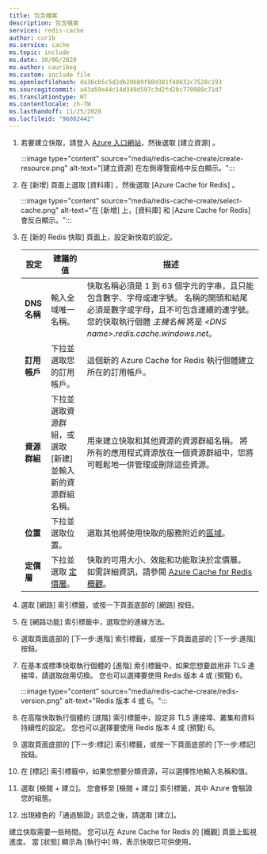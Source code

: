 ```yaml
---
title: 包含檔案
description: 包含檔案
services: redis-cache
author: curib
ms.service: cache
ms.topic: include
ms.date: 10/06/2020
ms.author: cauribeg
ms.custom: include file
ms.openlocfilehash: da36cb5c5d2db20b89f80d381f48632c7528c193
ms.sourcegitcommit: a43a59e44c14d349d597c3d2fd2bc779989c71d7
ms.translationtype: HT
ms.contentlocale: zh-TW
ms.lasthandoff: 11/25/2020
ms.locfileid: "96002442"
---
```

1. 若要建立快取，請登入 [Azure 入口網站](https://portal.azure.com)，然後選取 [建立資源]  。

    :::image type="content" source="media/redis-cache-create/create-resource.png" alt-text="[建立資源] 在左側導覽窗格中反白顯示。":::

   
1. 在 [新增]  頁面上選取 [資料庫]  ，然後選取 [Azure Cache for Redis]  。

    :::image type="content" source="media/redis-cache-create/select-cache.png" alt-text="在 [新增] 上，[資料庫] 和 [Azure Cache for Redis] 會反白顯示。":::
   
1. 在 [新的 Redis 快取]  頁面上，設定新快取的設定。
   
   | 設定      | 建議的值  | 描述 |
   | ------------ |  ------- | -------------------------------------------------- |
   | **DNS 名稱** | 輸入全域唯一名稱。 | 快取名稱必須是 1 到 63 個字元的字串，且只能包含數字、字母或連字號。 名稱的開頭和結尾必須是數字或字母，且不可包含連續的連字號。 您的快取執行個體 *主機名稱* 將是 *\<DNS name>.redis.cache.windows.net*。 | 
   | **訂用帳戶** | 下拉並選取您的訂用帳戶。 | 這個新的 Azure Cache for Redis 執行個體建立所在的訂用帳戶。 | 
   | **資源群組** | 下拉並選取資源群組，或選取 [新建]  並輸入新的資源群組名稱。 | 用來建立快取和其他資源的資源群組名稱。 將所有的應用程式資源放在一個資源群組中，您將可輕鬆地一併管理或刪除這些資源。 | 
   | **位置** | 下拉並選取位置。 | 選取其他將使用快取的服務附近的[區域](https://azure.microsoft.com/regions/)。 |
   | **定價層** | 下拉並選取 [定價層](https://azure.microsoft.com/pricing/details/cache/)。 |  快取的可用大小、效能和功能取決於定價層。 如需詳細資訊，請參閱 [Azure Cache for Redis 概觀](../articles/azure-cache-for-redis/cache-overview.md)。 |

1. 選取 [網路] 索引標籤，或按一下頁面底部的 [網路] 按鈕。

1. 在 [網路功能] 索引標籤中，選取您的連線方法。

1. 選取頁面底部的 [下一步:進階] 索引標籤，或按一下頁面底部的 [下一步:進階] 按鈕。

1. 在基本或標準快取執行個體的 [進階] 索引標籤中，如果您想要啟用非 TLS 連接埠，請選取啟用切換。 您也可以選擇要使用 Redis 版本 4 或 (預覽) 6。

    :::image type="content" source="media/redis-cache-create/redis-version.png" alt-text="Redis 版本 4 或 6。":::

1. 在高階快取執行個體的 [進階] 索引標籤中，設定非 TLS 連接埠、叢集和資料持續性的設定。 您也可以選擇要使用 Redis 版本 4 或 (預覽) 6。 

1. 選取頁面底部的 [下一步:標記] 索引標籤，或按一下頁面底部的 [下一步:標記] 按鈕。

1. 在 [標記] 索引標籤中，如果您想要分類資源，可以選擇性地輸入名稱和值。 

1. 選取 [檢閱 + 建立]。 您會移至 [檢閱 + 建立] 索引標籤，其中 Azure 會驗證您的組態。

1. 出現綠色的「通過驗證」訊息之後，請選取 [建立]。

建立快取需要一些時間。 您可以在 Azure Cache for Redis 的 [概觀] 頁面上監視進度。 當 [狀態] 顯示為 [執行中] 時，表示快取已可供使用。 